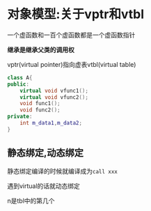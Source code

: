# 对象模型:关于vptr和vtbl
一个虚函数和一百个虚函数都是一个虚函数指针

**继承是继承父类的调用权**

vptr(virtual pointer)指向虚表vtbl(virtual table)



```cpp
class A{
public:
    virtual void vfunc1();
    virtual void vfunc2();
    void func1();
    void func2();
private:
    int m_data1,m_data2;
}

```

## 静态绑定,动态绑定
静态绑定编译的时候就编译成为`call xxx`

遇到virtual的话就动态绑定

n是tbl中的第几个